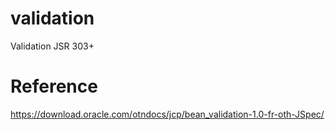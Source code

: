 # validation
Validation JSR 303+

# Reference
https://download.oracle.com/otndocs/jcp/bean_validation-1.0-fr-oth-JSpec/
